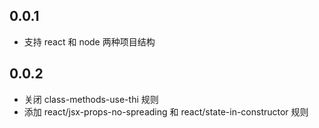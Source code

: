 ## 0.0.1
- 支持 react 和 node 两种项目结构

## 0.0.2
- 关闭 class-methods-use-thi 规则
- 添加 react/jsx-props-no-spreading 和 react/state-in-constructor 规则
